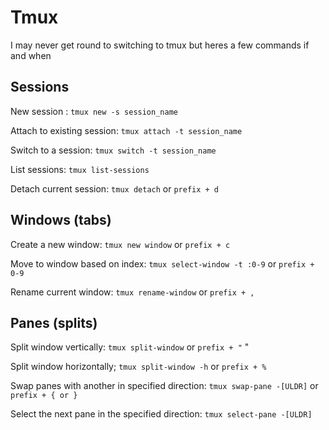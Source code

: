 # Tmux

I may never get round to switching to tmux but heres a few commands if and when

## Sessions

New session : `tmux new -s session_name`

Attach to existing session: `tmux attach -t session_name`

Switch to a session: `tmux switch -t session_name`

List sessions: `tmux list-sessions`

Detach current session: `tmux detach` or `prefix + d`

## Windows (tabs)

Create a new window: `tmux new window` or `prefix + c`

Move to window based on index: `tmux select-window -t :0-9` or `prefix + 0-9`

Rename current window: `tmux rename-window` or `prefix + ,`

## Panes (splits)

Split window vertically: `tmux split-window` or `prefix + "` "

Split window horizontally; `tmux split-window -h` or `prefix + %`

Swap panes with another in specified direction: `tmux swap-pane -[ULDR]` or `prefix + { or }`

Select the next pane in the specified direction: `tmux select-pane -[ULDR]`
